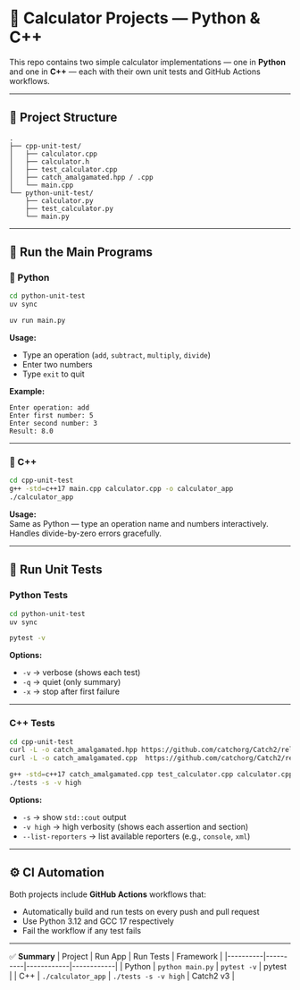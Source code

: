 # 🧮 Calculator Projects — Python & C++

This repo contains two simple calculator implementations — one in **Python** and one in **C++** — each with their own unit tests and GitHub Actions workflows.

---

## 📁 Project Structure
```
.
├── cpp-unit-test/
│   ├── calculator.cpp
│   ├── calculator.h
│   ├── test_calculator.cpp
│   ├── catch_amalgamated.hpp / .cpp
│   └── main.cpp
└── python-unit-test/
    ├── calculator.py
    ├── test_calculator.py
    └── main.py
```

---

## 🚀 Run the Main Programs

### 🐍 Python
```bash
cd python-unit-test
uv sync
```
```bash
uv run main.py
```
**Usage:**
- Type an operation (`add`, `subtract`, `multiply`, `divide`)
- Enter two numbers
- Type `exit` to quit

**Example:**
```
Enter operation: add
Enter first number: 5
Enter second number: 3
Result: 8.0
```

---

### 🧱 C++
```bash
cd cpp-unit-test
g++ -std=c++17 main.cpp calculator.cpp -o calculator_app
./calculator_app
```
**Usage:**  
Same as Python — type an operation name and numbers interactively.  
Handles divide-by-zero errors gracefully.

---

## 🧪 Run Unit Tests

### Python Tests
```bash
cd python-unit-test
uv sync
```
```bash
pytest -v
```
**Options:**
- `-v` → verbose (shows each test)
- `-q` → quiet (only summary)
- `-x` → stop after first failure

---

### C++ Tests
```bash
cd cpp-unit-test
curl -L -o catch_amalgamated.hpp https://github.com/catchorg/Catch2/releases/download/v3.6.0/catch_amalgamated.hpp
curl -L -o catch_amalgamated.cpp  https://github.com/catchorg/Catch2/releases/download/v3.6.0/catch_amalgamated.cpp
```
```bash
g++ -std=c++17 catch_amalgamated.cpp test_calculator.cpp calculator.cpp -o tests
./tests -s -v high
```
**Options:**
- `-s` → show `std::cout` output  
- `-v high` → high verbosity (shows each assertion and section)  
- `--list-reporters` → list available reporters (e.g., `console`, `xml`)  

---

## ⚙️ CI Automation
Both projects include **GitHub Actions** workflows that:
- Automatically build and run tests on every push and pull request  
- Use Python 3.12 and GCC 17 respectively  
- Fail the workflow if any test fails  

---

✅ **Summary**
| Project | Run App | Run Tests | Framework |
|----------|----------|------------|------------|
| Python | `python main.py` | `pytest -v` | pytest |
| C++ | `./calculator_app` | `./tests -s -v high` | Catch2 v3 |
